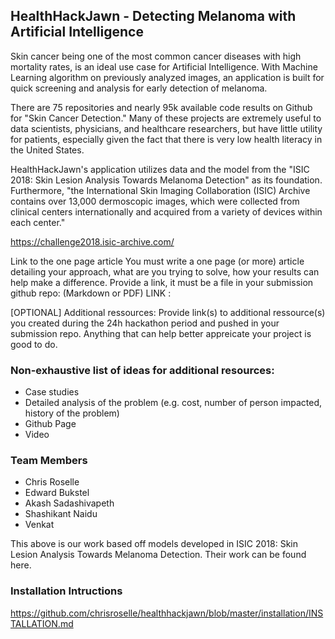 ## HealthHackJawn - Detecting Melanoma with Artificial Intelligence 

Skin cancer being one of the most common cancer diseases with high mortality rates, is an ideal use case for Artificial Intelligence. With Machine Learning algorithm on previously analyzed images, an application is built for quick screening and analysis for early detection of melanoma.

There are 75 repositories and nearly 95k available code results on Github for "Skin Cancer Detection." Many of these projects are extremely useful to data scientists, physicians, and healthcare researchers, but have little utility for patients, especially given the fact that there is very low health literacy in the United States.

HealthHackJawn's application utilizes data and the model from the "ISIC 2018: Skin Lesion Analysis Towards Melanoma Detection" as its foundation. Furthermore, "the International Skin Imaging Collaboration (ISIC) Archive contains over 13,000 dermoscopic images, which were collected from clinical centers internationally and acquired from a variety of devices within each center."

https://challenge2018.isic-archive.com/

Link to the one page article You must write a one page (or more) article detailing your approach, what are you trying to solve, how your results can help make a difference. Provide a link, it must be a file in your submission github repo: (Markdown or PDF) LINK :

[OPTIONAL] Additional ressources: 
Provide link(s) to additional ressource(s) you created during the 24h hackathon period and pushed in your submission repo. Anything that can help better appreicate your project is good to do. 

### Non-exhaustive list of ideas for additional resources: 
*	Case studies 
*	Detailed analysis of the problem (e.g. cost, number of person impacted, history of the problem) 
*	Github Page 
* Video 

### Team Members 
*	Chris Roselle 
*	Edward Bukstel 
*	Akash Sadashivapeth 
*	Shashikant Naidu 
*	Venkat 

This above is our work based off models developed in ISIC 2018: Skin Lesion Analysis Towards Melanoma Detection. Their work can be found here.

### Installation Intructions
https://github.com/chrisroselle/healthhackjawn/blob/master/installation/INSTALLATION.md
